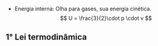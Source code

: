 
- Energia interna: Olha para gases, sua energia cinética.
$$
U = \frac{3}{2}\cdot p \cdot v
$$


## 1° Lei termodinâmica



